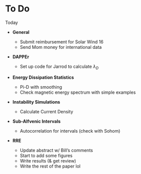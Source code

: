 # To Do

Today

- **General**
	- Submit reimbursement for Solar Wind 16
	- Send Mom money for international data

- **DAPPEr**
	- Set up code for Jarrod to calculate $\lambda_D$

- **Energy Dissipation Statistics**
	- Pi-D with smoothing
	- Check magnetic energy spectrum with simple examples

- **Instability Simulations**
	- Calculate Current Density

- **Sub-Alfvenic Intervals**
	- Autocorrelation for intervals (check with Sohom)
- **RRE**
	- Update abstract w/ Bill’s comments
	- Start to add some figures
	- Write results (& get review)
	- Write the rest of the paper lol